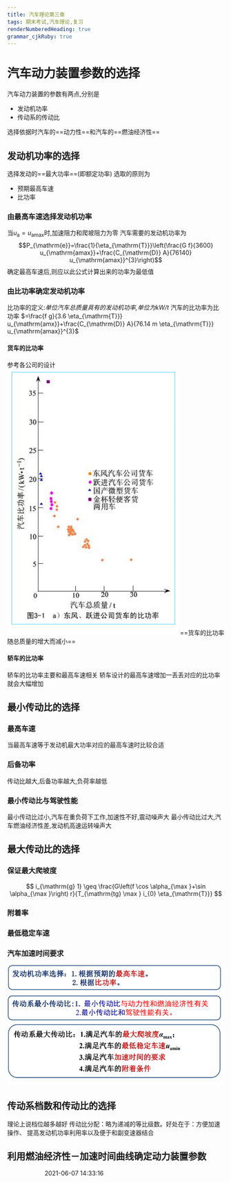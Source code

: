```yaml
---
title: 汽车理论第三章
tags: 期末考试,汽车理论,复习
renderNumberedHeading: true
grammar_cjkRuby: true
---
```

# 汽车动力装置参数的选择
汽车动力装置的参数有两点,分别是
* 发动机功率
* 传动系的传动比

选择依据时汽车的==动力性==和汽车的==燃油经济性==

## 发动机功率的选择
选择发动的==最大功率==(即额定功率)
选取的原则为
* 预期最高车速
* 比功率

### 由最高车速选择发动机功率
当$u_{\mathrm{a}}=u_{\mathrm{amax}}$时,加速阻力和爬坡阻力为零
汽车需要的发动机功率为$$P_{\mathrm{e}}=\frac{1}{\eta_{\mathrm{T}}}\left(\frac{G f}{3600} u_{\mathrm{amax}}+\frac{C_{\mathrm{D}} A}{76140} u_{\mathrm{amax}}^{3}\right)$$
确定最高车速后,则应以此公式计算出来的功率为最低值
### 由比功率确定发动机功率
比功率的定义:*单位汽车总质量具有的发动机功率,单位为kW/t*
汽车的比功率为比功率 $=\frac{f g}{3.6 \eta_{\mathrm{T}}} u_{\mathrm{amx}}+\frac{C_{\mathrm{D}} A}{76.14 m \eta_{\mathrm{T}}} u_{\mathrm{amax}}^{3}$
#### 货车的比功率
参考各公司的设计
![enter description here](https://raw.githubusercontent.com/lethe47/story-picture/main/小书匠/1623048119220.png)
==货车的比功率随总质量的增大而减小==
#### 轿车的比功率
轿车的比功率主要和最高车速相关
轿车设计的最高车速增加一丢丢对应的比功率就会大幅增加
## 最小传动比的选择
### 最高车速
当最高车速等于发动机最大功率对应的最高车速时比较合适
### 后备功率
传动比越大,后备功率越大,负荷率越低
### 最小传动比与驾驶性能
最小传动比过小,汽车在重负荷下工作,加速性不好,震动噪声大
最小传动比过大,汽车燃油经济性差,发动机高速运转噪声大
## 最大传动比的选择
### 保证最大爬坡度
$$
i_{\mathrm{g} 1} \geq \frac{G\left(f \cos \alpha_{\max }+\sin \alpha_{\max }\right) r}{T_{\mathrm{tg} \max } i_{0} \eta_{\mathrm{T}}}
$$
### 附着率
### 最低稳定车速
### 汽车加速时间要求
![enter description here](https://raw.githubusercontent.com/lethe47/story-picture/main/小书匠/1623049014196.png)
## 传动系档数和传动比的选择
理论上说档位越多越好
传动比分配：略为递减的等比级数。好处在于：方便加速操作、
提高发动机功率利用率以及便于和副变速器结合
## 利用燃油经济性－加速时间曲线确定动力装置参数





&nbsp;
&nbsp;
&nbsp;
&nbsp;
&nbsp;
&nbsp;
&nbsp;
&nbsp;
&nbsp;
&nbsp;
&nbsp;
2021-06-07 14:33:16